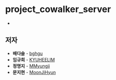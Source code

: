 # project_cowalker_server

* 

## 저자

- **배다슬** - [bghgu](https://github.com/bghgu)
- **임규희** - [KYUHEELIM](https://github.com/KYUHEELIM)
- **정명지** - [MMyungji](https://github.com/MMyungji)
- **문지현** - [MoonJiHyun](https://github.com/MoonJiHyun)

